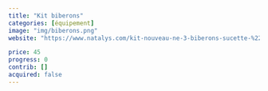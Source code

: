 ```yaml
---
title: "Kit biberons"
categories: [équipement]
image: "img/biberons.png"
website: "https://www.natalys.com/kit-nouveau-ne-3-biberons-sucette-%22natural-verre%22-20PRR1001BIB999.html"

price: 45
progress: 0
contrib: []
acquired: false
--- 
```

